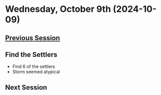 # Wednesday, October 9th (2024-10-09)

## [Previous Session](./2024-10-02.md)

## Find the Settlers

- Find 6 of the settlers
- Storm seemed atypical



## Next Session
